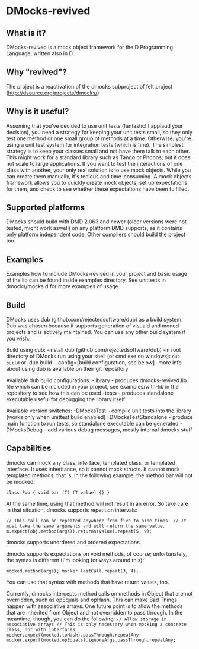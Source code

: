 DMocks-revived
====================

What is it?
---------------------
DMocks-revived is a mock object framework for the D Programming Language, written also in D.

Why "revived"?
---------------------
The project is a reactivation of the dmocks subproject of felt project (http://dsource.org/projects/dmocks/)

Why is it useful?
---------------------
Assuming that you've decided to use unit tests (fantastic! I applaud your decision), you need a strategy for keeping your unit tests small, so they only test one method or one small group of methods at a time. Otherwise, you're using a unit test system for integration tests (which is fine).
The simplest strategy is to keep your classes small and not have them talk to each other. This might work for a standard library such as Tango or Phobos, but it does not scale to large applications.
If you want to test the interactions of one class with another, your only real solution is to use mock objects. While you can create them manually, it's tedious and time-consuming. A mock objects framework allows you to quickly create mock objects, set up expectations for them, and check to see whether these expectations have been fulfilled.

Supported platforms
---------------------
DMocks should build with DMD 2.063 and newer (older versions were not tested, might work aswell) on any platform DMD supports, as it contains only platform independent code. Other compilers should build the project too.

Examples
---------------------
Examples how to include DMocks-revived in your project and basic usage of the lib can be found inside examples directory. See unittests in dmocks/mocks.d for more examples of usage.

Build
---------------------
DMocks uses dub (github.com/rejectedsoftware/dub) as a build system. Dub was chosen because it supports generation of visuald and monod projects and is actively maintained. You can use any other build system if you wish.

Build using dub:
	-install dub (github.com/rejectedsoftware/dub)
	-in root directory of DMocks run using your shell (or cmd.exe on windows): `dub build` or `dub build --config=[build configuration, see below]
	-more info about using dub is available on their git repository
	
Available dub build configurations:
	-library - produces dmocks-revived.lib file which can be included in your project, see examples/with-lib in the repository to see how this can be used
	-tests - produces standalone executable useful for debugging the library itself
	
Available version switches:
	-DMocksTest - compile unit tests into the library (works only when unittest build enabled)
	-DMocksTestStandalone - produce main function to run tests, so standalone executable can be generated
	-DMocksDebug - add various debug messages, mostly internal dmocks stuff

Capabilities
---------------------
dmocks can mock any class, interface, templated class, or templated interface. It uses inheritance, so it cannot mock structs. It cannot mock templated methods; that is, in the following example, the method bar will not be mocked:

`
class Foo {
    void bar (T) (T value) {}
}
`

At the same time, using that method will not result in an error. So take care in that situation.
dmocks supports repetition intervals:

`
// This call can be repeated anywhere from five to nine times.
// It must take the same arguments and will return the same value.
m.expect(obj.method(args)).returns(value).repeat(5, 9);
`

dmocks supports unordered and ordered expectations.

dmocks supports expectations on void methods, of course; unfortunately, the syntax is different (I'm looking for ways around this):

`
mocked.method(args);
mocker.lastCall.repeat(3, 4);
`

You can use that syntax with methods that have return values, too.

Currently, dmocks intercepts method calls on methods in Object that are not overridden, such as opEquals and opHash. This can make Bad Things happen with associative arrays. One future point is to allow the methods that are inherited from Object and not overridden to pass through. In the meantime, though, you can do the following:
`
// Allow storage in associative arrays
// This is only necessary when mocking a concrete class, not with interfaces
mocker.expect(mocked.toHash).passThrough.repeatAny;
mocker.expect(mocked.opEquals).ignoreArgs.passThrough.repeatAny;
`
